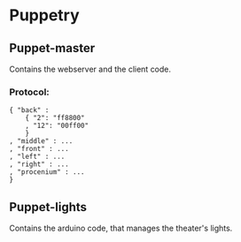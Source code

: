 # Puppetry

## Puppet-master

Contains the webserver and the client code.

### Protocol:

```
{ "back" :
    { "2": "ff8800" 
    , "12": "00ff00" 
    }
, "middle" : ...
, "front" : ...
, "left" : ...
, "right" : ...
, "procenium" : ...
}
```


## Puppet-lights

Contains the arduino code, that manages the theater's lights.

